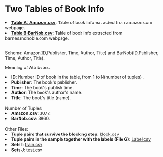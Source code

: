# Two Tables of Book Info

<li><b><a href="https://github.com/bailan0506/CS839/blob/master/Stage3/Data/Amazon.csv">Table A: Amazon.csv</a></b>: Table of book info extracted from amazon.com webpage. </li>
<li><b><a href="https://github.com/bailan0506/CS839/blob/master/Stage3/Data/Barnob.csv">Table B:BarNob.csv</a></b>: Table of book info extracted from barnesandnoble.com webpage.</li> <br>

Schema: Amazon(ID,Publisher, Time, Author, Title) and BarNob(ID,Publisher, Time, Author, Title).

Meaning of Attributes:
<li><b>ID</b>: Number ID of book in the table, from 1 to N(number of tuples) .</li>
<li><b>Publisher</b>: The book's publisher.</li>
<li><b>Time</b>: The book's publish time.</li>
<li><b>Author</b>: The book's author's name.</li>
<li><b>Title</b>: The book's title (name).</li>

<br>
Number of Tuples:
<li><b>Amazon.csv</b>: 3077. </li>
<li><b>BarNob.csv</b>: 3860.</li> 

<br>
Other Files:
<li><b>Tuple pairs that survive the blocking step</b>: <a href="https://github.com/bailan0506/CS839/tree/master/Stage3/Data/block.csv">block.csv</a> </li>
<li><b>Tuple pairs in the sample together with the labels (File G)</b>: <a href="https://github.com/bailan0506/CS839/tree/master/Stage3/Data/Label.csv">Label.csv</a></li> 
<li><b>Sets I</b>: <a href="https://github.com/bailan0506/CS839/tree/master/Stage3/Data/train.csv">train.csv</a></li> 
<li><b>Sets J</b>: <a href="https://github.com/bailan0506/CS839/tree/master/Stage3/Data/test.csv">test.csv</a></li> 
